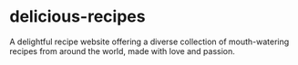 # delicious-recipes
A delightful recipe website offering a diverse collection of mouth-watering recipes from around the world, made with love and passion.
